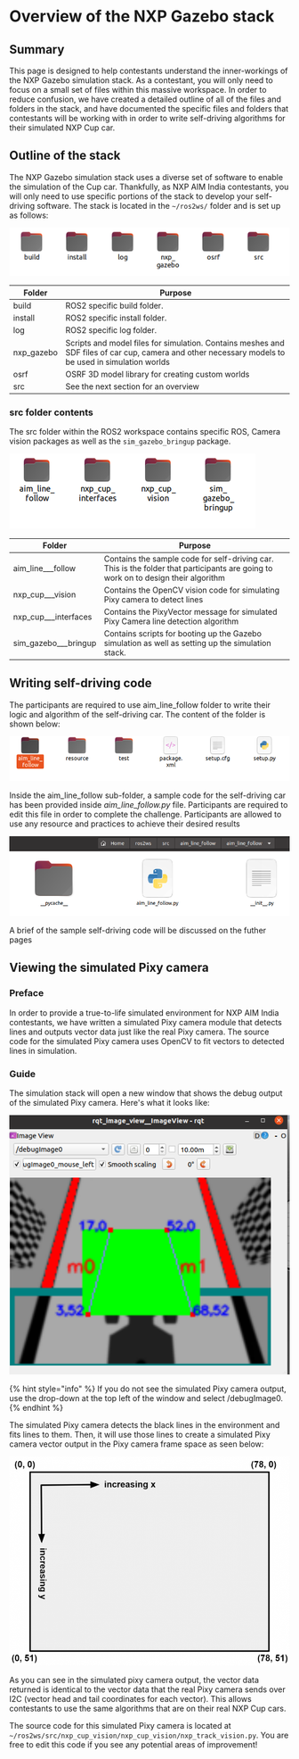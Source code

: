 # Overview of the NXP Gazebo stack

## Summary

This page is designed to help contestants understand the inner-workings of the NXP Gazebo simulation stack. As a contestant, you will only need to focus on a small set of files within this massive workspace. In order to reduce confusion, we have created a detailed outline of all of the files and folders in the stack, and have documented the specific files and folders that contestants will be working with in order to write self-driving algorithms for their simulated NXP Cup car.

## Outline of the stack

The NXP Gazebo simulation stack uses a diverse set of software to enable the simulation of the Cup car. Thankfully, as NXP AIM India contestants, you will only need to use specific portions of the stack to develop your self-driving software. The stack is located in the `~/ros2ws/` folder and is set up as follows:

![](<.gitbook/assets/AIM_S2/image (8).png>)

| Folder      | Purpose                                                                                                                                              |
| ----------- | ---------------------------------------------------------------------------------------------------------------------------------------------------- |
| build       | ROS2 specific build folder.                                                                                                                          |
| install     | ROS2 specific install folder.                                                                                                                        |
| log         | ROS2 specific log folder.                                                                                                                            |
| nxp\_gazebo | Scripts and model files for simulation. Contains meshes and SDF files of car cup, camera and other necessary models to be used in simulation worlds  |
| osrf        | OSRF 3D model library for creating custom worlds                                                                                                     |
| src         | See the next section for an overview                                                                                                                 |

### src folder contents

The src folder within the ROS2 workspace contains specific ROS, Camera vision packages as well as the `sim_gazebo_bringup` package.

![](<.gitbook/assets/AIM_S2/image (9).png>)

| Folder                 | Purpose                                                                                                                            |
| ---------------------- | ---------------------------------------------------------------------------------------------------------------------------------- |
| aim\_line_\__follow    | Contains the sample code for self-driving car. This is the folder that participants are going to work on to design their algorithm |
| nxp\_cup_\__vision     | Contains the OpenCV vision code for simulating Pixy camera to detect lines                                                         |
| nxp\_cup_\__interfaces | Contains the PixyVector message for simulated Pixy Camera line detection algorithm                                                 |
| sim\_gazebo_\__bringup | Contains scripts for booting up the Gazebo simulation as well as setting up the simulation stack.                                  |

## Writing self-driving code

The participants are required to use aim\_line\_follow folder to write their logic and algorithm of the self-driving car. The content of the folder is shown below:

![](<.gitbook/assets/AIM_S2/Screenshot from 2021-04-06 16-40-01.png>)

Inside the aim\_line\_follow sub-folder, a sample code for the self-driving car has been provided inside _aim\_line\_follow.py_  file. Participants are required to edit this file in order to complete the challenge. Participants are allowed to use any resource and practices to achieve their desired results

![](<.gitbook/assets/AIM_S2/Screenshot from 2021-04-06 16-38-31.png>)

A brief of the sample self-driving code will be discussed on the futher pages

## Viewing the simulated Pixy camera <a href="#viewing-the-simulated-pixy-camera" id="viewing-the-simulated-pixy-camera"></a>

### Preface <a href="#preface" id="preface"></a>

In order to provide a true-to-life simulated environment for NXP AIM India contestants, we have written a simulated Pixy camera module that detects lines and outputs vector data just like the real Pixy camera. The source code for the simulated Pixy camera uses OpenCV to fit vectors to detected lines in simulation.

### Guide

The simulation stack will open a new window that shows the debug output of the simulated Pixy camera. Here's what it looks like:

![](.gitbook/assets/AIM_S2/qt.png)

{% hint style="info" %}
If you do not see the simulated Pixy camera output, use the drop-down at the top left of the window and select /debugImage0.
{% endhint %}

The simulated Pixy camera detects the black lines in the environment and fits lines to them. Then, it will use those lines to create a simulated Pixy camera vector output in the Pixy camera frame space as seen below:

![](<.gitbook/assets/AIM_S2/image (5).png>)

As you can see in the simulated pixy camera output, the vector data returned is identical to the vector data that the real Pixy camera sends over I2C (vector head and tail coordinates for each vector). This allows contestants to use the same algorithms that are on their real NXP Cup cars.

The source code for this simulated Pixy camera is located at `~/ros2ws/src/nxp_cup_vision/nxp_cup_vision/nxp_track_vision.py` ​. You are free to edit this code if you see any potential areas of improvement!
